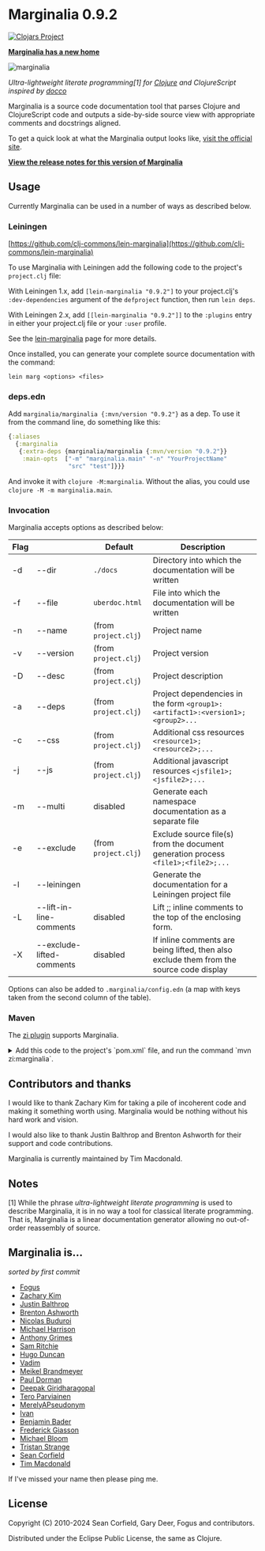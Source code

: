 Marginalia 0.9.2
================

[![Clojars Project](https://img.shields.io/clojars/v/marginalia.svg)](https://clojars.org/marginalia)

**[Marginalia has a new home](http://blog.fogus.me/2013/08/12/marginalia-has-a-new-home/)**

![marginalia](http://farm8.staticflickr.com/7057/6828224448_32b51e5784_z_d.jpg "Marginalia")

*Ultra-lightweight literate programming[1] for [Clojure](http://clojure.org) and ClojureScript inspired by [docco](http://jashkenas.github.io/docco/)*

Marginalia is a source code documentation tool that parses Clojure and ClojureScript code and outputs a side-by-side source view with appropriate comments and docstrings aligned.

To get a quick look at what the Marginalia output looks like, [visit the official site](https://clj-commons.org/marginalia/).

**[View the release notes for this version of Marginalia](https://github.com/clj-commons/marginalia/releases/tag/v0.9.2)**

Usage
-----

Currently Marginalia can be used in a number of ways as described below.

### Leiningen

[https://github.com/clj-commons/lein-marginalia](https://github.com/clj-commons/lein-marginalia)

To use Marginalia with Leiningen add the following code to the project's `project.clj` file:

With Leiningen 1.x, add `[lein-marginalia "0.9.2"]` to your project.clj's `:dev-dependencies` argument of the
`defproject` function, then run `lein deps`.

With Leiningen 2.x, add `[[lein-marginalia "0.9.2"]]` to the `:plugins` entry in either your project.clj file or your
`:user` profile.

See the [lein-marginalia](https://github.com/clj-commons/lein-marginalia) page for more details.

Once installed,  you can generate your complete source documentation with the command:

    lein marg <options> <files>

### deps.edn

Add `marginalia/marginalia {:mvn/version "0.9.2"}` as a dep. To use it from the command line, do something like
this:

```clojure
{:aliases
  {:marginalia
   {:extra-deps {marginalia/marginalia {:mvn/version "0.9.2"}}
    :main-opts  ["-m" "marginalia.main" "-n" "YourProjectName"
                 "src" "test"]}}}
```

And invoke it with `clojure -M:marginalia`. Without the alias, you could use `clojure -M -m marginalia.main`.

### Invocation

Marginalia accepts options as described below:

| Flag |             | Default                | Description                                                                       |
| ---- | ----------- | ---------------------- | ----------------------------------------------------------------------------------|
| -d   | --dir       | `./docs`               | Directory into which the documentation will be written                            |
| -f   | --file      | `uberdoc.html`         | File into which the documentation will be written                                 |
| -n   | --name      | (from `project.clj`)   | Project name                                                                      |
| -v   | --version   | (from `project.clj`)   | Project version                                                                   |
| -D   | --desc      | (from `project.clj`)   | Project description                                                               |
| -a   | --deps      | (from `project.clj`)   | Project dependencies in the form `<group1>:<artifact1>:<version1>;<group2>...`    |
| -c   | --css       | (from `project.clj`)   | Additional css resources `<resource1>;<resource2>;...`                            |
| -j   | --js        | (from `project.clj`)   | Additional javascript resources `<jsfile1>;<jsfile2>;...`                         |
| -m   | --multi     | disabled               | Generate each namespace documentation as a separate file                          |
| -e   | --exclude   | (from `project.clj`)   | Exclude source file(s) from the document generation process `<file1>;<file2>;...` |
| -l   | --leiningen |                        | Generate the documentation for a Leiningen project file                           |
| -L   | --lift-in-line-comments   | disabled | Lift ;; inline comments to the top of the enclosing form.                         |
| -X   | --exclude-lifted-comments | disabled | If inline comments are being lifted, then also exclude them from the source code display |

Options can also be added to `.marginalia/config.edn` (a map with keys taken from the second column of the table).

### Maven

The [zi plugin](https://github.com/pallet/zi) supports Marginalia.

<details>
  <summary>Add this code to the project's `pom.xml` file, and run the command `mvn zi:marginalia`.</summary>

```xml
    <plugin>
      <groupId>org.cloudhoist.plugin</groupId>
      <artifactId>zi</artifactId>
      <version>0.5.0</version>
      <configuration>
        <marginaliaTargetDirectory>autodoc/marginalia</marginaliaTargetDirectory>
      </configuration>
    </plugin>
```

And the following to the project's `settings.xml` file.

```xml
    <pluginGroups>
      <pluginGroup>org.cloudhoist.plugin</pluginGroup>
    </pluginGroups>

    <profiles>
      <profile>
        <id>clojure-dev</id>
        <pluginRepositories>
          <pluginRepository>
            <id>sonatype-snapshots</id>
            <url>http://oss.sonatype.org/content/repositories/releases</url>
          </pluginRepository>
        </pluginRepositories>
      </profile>
    </profiles>

    <activeProfiles>
      <activeProfile>clojure-dev</activeProfile>
    </activeProfiles>
```
</details>

Contributors and thanks
-----------------------

I would like to thank Zachary Kim for taking a pile of incoherent code and making it something worth using.  Marginalia would be nothing without his hard work and vision.

I would also like to thank Justin Balthrop and Brenton Ashworth for their support and code contributions.

Marginalia is currently maintained by Tim Macdonald.

Notes
-----

[1] While the phrase *ultra-lightweight literate programming* is used to describe Marginalia, it is in no way a tool for classical literate programming.  That is, Marginalia is a linear documentation generator allowing no out-of-order reassembly of source.

Marginalia is...
----------------

*sorted by first commit*

- [Fogus](http://fogus.me/fun/)
- [Zachary Kim](https://github.com/zk)
- [Justin Balthrop](https://github.com/ninjudd)
- [Brenton Ashworth](https://github.com/brentonashworth)
- [Nicolas Buduroi](https://github.com/budu)
- [Michael Harrison](https://github.com/goodmike)
- [Anthony Grimes](https://github.com/Raynes)
- [Sam Ritchie](https://github.com/sritchie)
- [Hugo Duncan](https://github.com/hugoduncan)
- [Vadim](https://github.com/dm3)
- [Meikel Brandmeyer](https://github.com/kotarak)
- [Paul Dorman](https://github.com/pauldorman)
- [Deepak Giridharagopal](https://github.com/grimradical)
- [Tero Parviainen](https://github.com/teropa)
- [MerelyAPseudonym](https://github.com/MerelyAPseudonym)
- [Ivan](https://github.com/ivantm)
- [Benjamin Bader](https://github.com/benjamin-bader)
- [Frederick Giasson](https://github.com/fgiasson)
- [Michael Bloom](https://github.com/MichaelBlume)
- [Tristan Strange](https://github.com/triss)
- [Sean Corfield](https://github.com/seancorfield)
- [Tim Macdonald](https://github.com/tsmacdonald)

If I've missed your name then please ping me.

License
-------

Copyright (C) 2010-2024 Sean Corfield, Gary Deer, Fogus and contributors.

Distributed under the Eclipse Public License, the same as Clojure.
